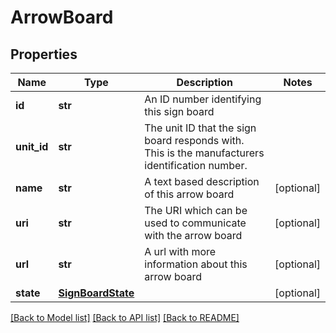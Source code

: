 # ArrowBoard

## Properties
Name | Type | Description | Notes
------------ | ------------- | ------------- | -------------
**id** | **str** | An ID number identifying this sign board | 
**unit_id** | **str** | The unit ID that the sign board responds with.  This is the manufacturers identification number. | 
**name** | **str** | A text based description of this arrow board | [optional] 
**uri** | **str** | The URI which can be used to communicate with the arrow board | [optional] 
**url** | **str** | A url with more information about this arrow board | [optional] 
**state** | [**SignBoardState**](SignBoardState.md) |  | [optional] 

[[Back to Model list]](../README.md#documentation-for-models) [[Back to API list]](../README.md#documentation-for-api-endpoints) [[Back to README]](../README.md)


